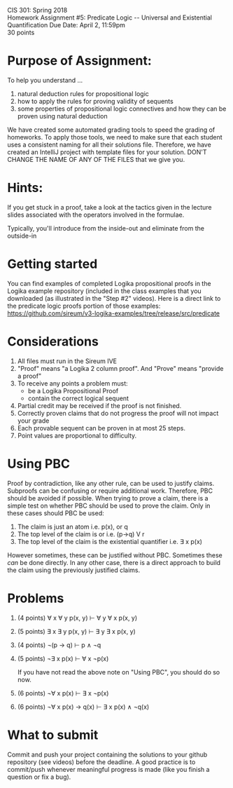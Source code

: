 CIS 301: Spring 2018  
Homework Assignment #5: Predicate Logic -- Universal and Existential Quantification
Due Date: April 2, 11:59pm  
30 points 

Purpose of Assignment: 
=======
To help you understand ...
1. natural deduction rules for propositional logic
2. how to apply the rules for proving validity of sequents
3. some properties of propositional logic connectives and
   how they can be proven using natural deduction

We have created some automated grading tools to speed the grading of
homeworks.  To apply those tools, we need to make sure that each
student uses a consistent naming for all their solutions file.
Therefore, we have created an IntelliJ project with template files
for your solution.  DON'T CHANGE THE NAME OF ANY OF THE FILES that
we give you.  

Hints:
=

If you get stuck in a proof, take a look at the tactics
given in the lecture slides associated with the operators 
involved in the formulae.

Typically, you'll introduce from the inside-out and eliminate from the outside-in

Getting started
==
You can find examples of completed Logika propositional proofs in the
Logika example repository (included in the class examples that you
downloaded (as illustrated in the "Step #2" videos).  Here is a direct
link to the predicate logic proofs portion of those examples:  
https://github.com/sireum/v3-logika-examples/tree/release/src/predicate

Considerations
==
1. All files must run in the Sireum IVE
2. "Proof" means "a Logika 2 column proof". And "Prove" means "provide a proof"
3. To receive any points a problem must:
   - be a Logika Propositional Proof
   - contain the correct logical sequent
4. Partial credit may be received if the proof is not finished.
5. Correctly proven claims that do not progress the proof will not impact your grade
6. Each provable sequent can be proven in at most 25 steps.
7. Point values are proportional to difficulty.

Using PBC
==
Proof by contradiction, like any other rule, can be used to justify claims. Subproofs can be confusing or require additional work. Therefore, PBC should be avoided if possible. When trying to prove a claim, there is a simple test on whether PBC should be used to prove the claim. Only in these cases should PBC be used:
1.  The claim is just an atom i.e. p(x), or q
2.  The top level of the claim is or i.e. (p->q) V r
3.  The top level of the claim is the existential quantifier i.e. ∃ x p(x)

However sometimes, these can be justified without PBC. Sometimes these *can* be done directly. In any other case, there is a direct approach to build the claim using the previously justified claims.

Problems
==
1. (4 points) ∀ x ∀ y p(x, y) ⊢ ∀ y ∀ x p(x, y)

2. (5 points) ∃ x ∃ y p(x, y) ⊢ ∃ y ∃ x p(x, y)

3. (4 points) ¬(p → q) ⊢ p ∧ ¬q

4. (5 points) ¬∃ x p(x) ⊢ ∀ x ¬p(x)

     If you have not read the above note on "Using PBC", you should do so now.

5. (6 points) ¬∀ x p(x) ⊢ ∃ x ¬p(x)

6. (6 points) ¬∀ x p(x) → q(x) ⊢ ∃ x p(x) ∧ ¬q(x)


What to submit
==
Commit and push your project containing the solutions to your github repository (see videos) before the deadline.  A good practice is to commit/push whenever meaningful progress is made (like you finish a question or fix a bug). 
